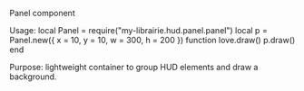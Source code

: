 Panel component

Usage:
local Panel = require("my-librairie.hud.panel.panel")
local p = Panel.new({ x = 10, y = 10, w = 300, h = 200 })
function love.draw() p.draw() end

Purpose: lightweight container to group HUD elements and draw a background.
